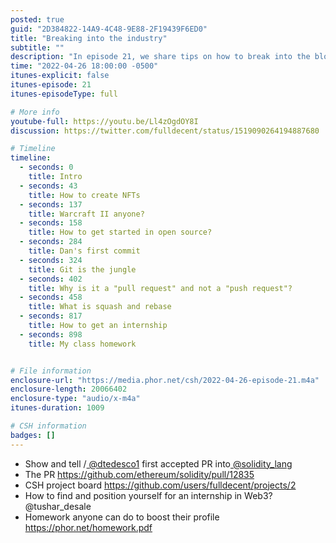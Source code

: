 ```yaml
---
posted: true
guid: "2D384822-14A9-4C48-9E88-2F19439F6ED0"
title: "Breaking into the industry"
subtitle: ""
description: "In episode 21, we share tips on how to break into the blockchain and Web3 industry. We also discuss how to find and position yourself for an internship in Web3. Join us for valuable insights on getting started in open source and boosting your profile."
time: "2022-04-26 18:00:00 -0500"
itunes-explicit: false
itunes-episode: 21
itunes-episodeType: full

# More info
youtube-full: https://youtu.be/Ll4zOgdOY8I
discussion: https://twitter.com/fulldecent/status/1519090264194887680

# Timeline
timeline:
  - seconds: 0
    title: Intro
  - seconds: 43
    title: How to create NFTs
  - seconds: 137
    title: Warcraft II anyone?
  - seconds: 158
    title: How to get started in open source?
  - seconds: 284
    title: Dan's first commit
  - seconds: 324
    title: Git is the jungle
  - seconds: 402
    title: Why is it a "pull request" and not a "push request"?
  - seconds: 458
    title: What is squash and rebase
  - seconds: 817
    title: How to get an internship
  - seconds: 898
    title: My class homework


# File information
enclosure-url: "https://media.phor.net/csh/2022-04-26-episode-21.m4a"
enclosure-length: 20066402
enclosure-type: "audio/x-m4a"
itunes-duration: 1009

# CSH information
badges: []
---
```

<!--end of quick notes-->

- Show and tell /[ @dtedesco1](https://twitter.com/dtedesco1) first accepted PR into[ @solidity_lang](https://twitter.com/solidity_lang)
- The PR https://github.com/ethereum/solidity/pull/12835
- CSH project board https://github.com/users/fulldecent/projects/2
- How to find and position yourself for an internship in Web3? @tushar_desale
- Homework anyone can do to boost their profile https://phor.net/homework.pdf